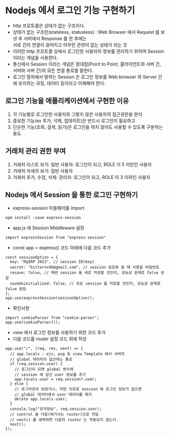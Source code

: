 # Nodejs 에서 로그인 기능 구현하기

- http 프로토콜은 상태가 없는 구조이다.
- 상태가 없는 구조란(stateless, statusless) : Web Browser 에서 Request 를 보낸 후 서버에서 Response 를 한 후에는  
  서로 간의 연결이 끊어지고 아무런 관련이 없는 상태가 되는 것
- 이러한 http 프로토콜 상에서 로그인한 사용자의 정보를 관리하기 위하여 Session 이라는 개념을 사용한다.
- 통신에서 Session 이라는 개념은 점대점(Point to Point, 클라이언트와 서버 간, 서버와 서버 간)의 모든 연결 통로를 말한다.
- 로그인 절차에서 말하는 Session 은 로그인 정보를 Web browser 와 Server 간에 유지하는 과정, 데이터 등이라고 이해해야 한다.

## 로그인 기능을 애플리케이션에서 구현한 이유

1. 각 기능별로 로그인한 사용자와 그렇지 않은 사용자의 접근권한을 분리
2. 중요한 기능(ex 추가, 삭제, 업데이트)은 반드시 로그인이 필요하고
3. 단순한 기능(조회, 검색, 읽기)은 로그인을 하지 않아도 사용할 수 있도록 구분하는 용도

## 거래처 관리 권한 부여

1. 거래처 리스트 보기: 일반 사용자: 로그인이 되고, ROLE 이 5 미만인 사용자
2. 거래처 자세히 보기: 일반 사용자
3. 거래처 추가, 수정, 삭제: 관리자: 로그인이 되고, ROLE 이 3 이하인 사용자

## Nodejs 에서 Session 을 통한 로그인 구현하기

- express-session 미들웨어를 import

```
npm install -save express-session
```

- app.js 에 Session Middleware 설정

```
import expressSession from "express-session"
```

- const app = express() 코드 아래에 다음 코드 추가

```
const sessionOption = {
  key: "MyERP 2022", // session ID(key)
  secret: "bitterns96@gmail.com", // session 암호화 할 때 사용할 비밀번호
  resave: false, // 매번 session 을 새로 작성할 것인지, 성능상 문제로 false 권장
  saveUninitialized: false, // 모든 session 을 저장할 것인지, 성능상 문제로 false 권장
};
app.use(expressSession(sessionOption));
```

- 확인사항

```
import cookieParser from "cookie-parser";
app.use(cookieParser());
```

- view 에서 로그인 정보를 사용하기 위한 코드 추가
- 다음 코드를 router 설정 코드 위에 작성

```
app.use("/", (req, res, next) => {
  // app.locals : ejs, pug 등 view Template 에서 서버의
  // global 데이터의 접근하는 통로
  if (req.session.user) {
    // 로그인이 되면 global 변수에
    // session 에 담긴 user 정보를 추가
    app.locals.user = req.session?.user;
  } else {
    // 로그아웃이 되었거나, 어떤 이유로 session 에 로그인 정보가 없으면
    // global 데이터에서 user 데이터를 제거
    delete app.locals.user;
  }
  console.log("유저정보", req.session.user);
  // control 을 다음(여기서는 router)으로 전달
  // next() 를 생략하면 다음의 router 는 작동되지 않는다.
  next();
});
```
